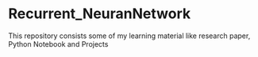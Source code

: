 # Recurrent_NeuranNetwork
This repository consists some of my learning material like research paper, Python Notebook and Projects
